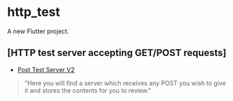 # http_test

A new Flutter project.

## [HTTP test server accepting GET/POST requests]
* [Post Test Server V2](http://ptsv2.com/)
> "Here you will find a server which receives any POST you wish to give it and stores the contents for you to review."
